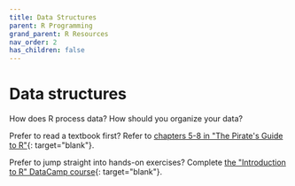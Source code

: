 ```yaml
---
title: Data Structures
parent: R Programming
grand_parent: R Resources
nav_order: 2
has_children: false
---
```


# Data structures

How does R process data? How should you organize your data?

Prefer to read a textbook first? Refer to [chapters 5-8 in "The Pirate's Guide to R"](https://bookdown.org/ndphillips/YaRrr/scalersvectors.html){: target="blank"}.

Prefer to jump straight into hands-on exercises? Complete [the "Introduction to R" DataCamp course](https://learn.datacamp.com/courses/free-introduction-to-r){: target="blank"}.
